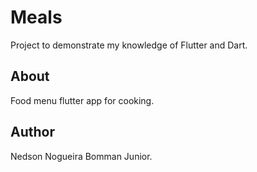 # Meals

Project to demonstrate my knowledge of Flutter and Dart.

## About

Food menu flutter app for cooking.

## Author

Nedson Nogueira Bomman Junior.
